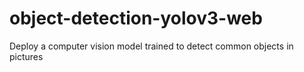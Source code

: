 # object-detection-yolov3-web
Deploy a computer vision model trained to detect common objects in pictures

